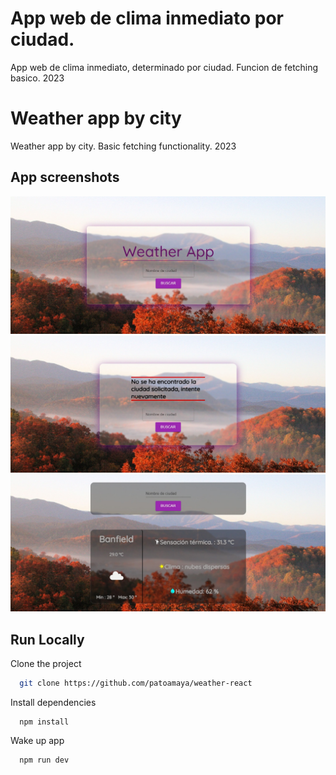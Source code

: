 
# App web de clima inmediato por ciudad.

App web de clima inmediato, determinado por ciudad.
Funcion de fetching basico.
2023

# Weather app by city

Weather app by city.
Basic fetching functionality.
2023


## App screenshots

![Customer Screenshot](https://github.com/patoamaya/weather-react/blob/main/public/assets/Screen1.jpeg)
![Customer Screenshot](https://github.com/patoamaya/weather-react/blob/main/public/assets/Screen2.jpeg)
![Customer Screenshot](https://github.com/patoamaya/weather-react/blob/main/public/assets/Screen3.jpeg)

## Run Locally

Clone the project

```bash
  git clone https://github.com/patoamaya/weather-react
```

Install dependencies
```npm
  npm install
```

Wake up app
```npm
  npm run dev
```
